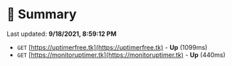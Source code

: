 # 📖 Summary
Last updated: **9/18/2021, 8:59:12 PM**

- `GET` [https://uptimerfree.tk](https://uptimerfree.tk) - **Up** (1099ms)
- `GET` [https://monitoruptimer.tk](https://monitoruptimer.tk) - **Up** (440ms)
